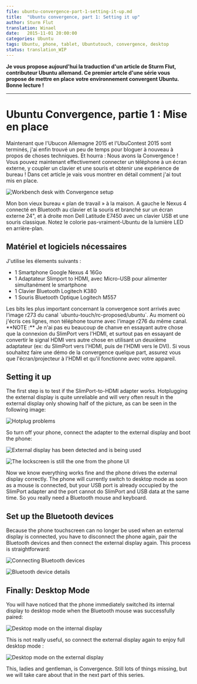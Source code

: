 ```yaml
---
file: ubuntu-convergence-part-1-setting-it-up.md
title:  "Ubuntu convergence, part 1: Setting it up"
author: Sturm Flut
translation: Winael
date:   2015-11-01 20:00:00
categories: Ubuntu
tags: Ubuntu, phone, tablet, Ubuntutouch, convergence, desktop
status: translation_WIP
---
```


<!-- Chapeau -->

**Je vous propose aujourd'hui la traduction d'un article de Sturm Flut, contributeur Ubuntu allemand. Ce premier artcle d'une série vous propose de mettre en place votre environnement convergent Ubuntu. Bonne lecture !**

----------

# Ubuntu Convergence, partie 1 : Mise en place

<!-- lang: EN
<div lang="english">
Now that Ubucon Germany 2015 and UbuContest 2015 are over, I've finally found some time to blog about technical things again. And hooray: We have Convergence! You can now actually connect a phone to an external display, pair keyboard and mouse and get a desktop experience! In this article I will show in detail how I set everything up.
</div>
-->

<!-- lang: FR -->
<div lang="french">
Maintenant que l'Ubucon Allemagne 2015 et l'UbuContest 2015 sont terminés, j'ai enfin trouvé un peu de temps pour bloguer à nouveau à propos de choses techniques. Et hourra : Nous avons la Convergence ! Vous pouvez maintenant effectivement connecter un téléphone à un écran externe, y coupler un clavier et une souris et obtenir une expérience de bureau ! Dans cet article je vais vous montrer en détail comment j'ai tout mis en place.
</div>

![Workbench desk with Convergence setup](https://sturmflut.github.io//images/ubuntu-convergence-part-1/desk.jpg)

<!-- lang: EN
<div lang="english">
My good old "workbench" desk at home. At the left the Nexus 4 connected to Bluetooth keyboard/mouse and an external 24" display, at the right my Dell Latitude E7450 with conventional USB keyboard and mouse. Note the not-quite-Ubuntu-colory LED light in the background.
</div>
-->

<!-- lang: FR -->
<div lang="french">
Mon bon vieux bureau « plan de travail »  à la maison. A gauche le Nexus 4 connecté en Bluetooth au clavier et la souris et branché sur un écran externe 24", et à droite mon Dell Latitude E7450 avec un clavier USB et une souris classique. Notez le colorie pas-vraiment-Ubuntu de la lumière LED en arrière-plan.
</div>

<!-- lang: EN
## <span lang="english">Necessary hard- and software</span>
-->

<!-- lang: FR -->
## <span lang="french">Matériel et logiciels nécessaires</span>

<!-- lang: EN
<div lang="english">
I am using the following parts:

* Nexus 4 16 GB

* SlimPort to HDMI adapter, with Micro-USB plug for simultaneous power supply

* Logitech K380 Bluetooth keyboard

* Logitech M557 Optical Bluetooth mouse
</div>
-->

<!-- lang: FR -->
<div lang="french">
J'utilise les élements suivants :

* 1 Smartphone Google Nexus 4 16Go  
* 1 Adaptateur Slimport to HDMI, avec Micro-USB pour alimenter simultanément le smartphone  
* 1 Clavier Bluetooth Logitech K380  
* 1 Souris Bluetooth Optique Logitech M557  
</div>

<!-- lang: EN
<div lang="english">
The most important convergence bits landed with image r273 of the `ubuntu-touch/rc-proposed/ubuntu` channel. At the time of writing my phone is running image r276 of the same channel.
</div>
-->

<!-- lang FR -->
<div lang="french">
Les bits les plus important concernant la convergence sont arrivés avec l'image r273 du canal `ubuntu-touch/rc-proposed/ubuntu`. Au moment où j'écris ces lignes, mon téléphone tourne avec l'image r276 du même canal.
</div>


<!-- lang: EN
<div lang="english">
**NOTE**: I haven't had much luck with anything else than SlimPort to HDMI, especially not when trying to convert the HDMI signal to something else using a second adapter (e.g. Slimport to HDMI and then HDMI to DVI). If you're going to demo Convergence somewhere, make sure the display/projector has HDMI and works with your phone.
</div>
-->

<!-- lang: FR -->
<div lang="french">
**NOTE :** Je n'ai pas eu beaucoup de chanve en essayant autre chose que la connexion du SlimPort vers l'HDMI, et surtout pas en essayant de convertir le signal HDMI vers autre chose en utilisant un deuxième adaptateur (ex: du SlimPort vers l'HDMI, puis de l'HDMI vers le DVI). Si vous souhaitez faire une démo de la convergence quelque part, assurez vous que l'écran/projecteur à l'HDMI et qu'il fonctionne avec votre appareil.
</div>

## Setting it up

The first step is to test if the SlimPort-to-HDMI adapter works. Hotplugging the external display is quite unreliable and will very often result in the external display only showing half of the picture, as can be seen in the following image:

![Hotplug problems]({{site.url}}/images/ubuntu-convergence-part-1/hotplug.jpg)

So turn off your phone, connect the adapter to the external display and boot the phone:

![External display has been detected and is being used]({{site.url}}/images/ubuntu-convergence-part-1/external-connected.jpg)

![The lockscreen is still the one from the phone UI]({{site.url}}/images/ubuntu-convergence-part-1/external-phone-lockscreen.jpg)

Now we know everything works fine and the phone drives the external display correctly. The phone will currently switch to desktop mode as soon as a mouse is connected, but your USB port is already occupied by the SlimPort adapter and the port cannot do SlimPort and USB data at the same time. So you really need a Bluetooth mouse and keyboard.


## Set up the Bluetooth devices

Because the phone touchscreen can no longer be used when an external display is connected, you have to disconnect the phone again, pair the Bluetooth devices and then connect the external display again. This process is straightforward:

![Connecting Bluetooth devices]({{site.url}}/images/ubuntu-convergence-part-1/bluetooth1.jpg)

![Bluetooth device details]({{site.url}}/images/ubuntu-convergence-part-1/bluetooth2.jpg)


## Finally: Desktop Mode

You will have noticed that the phone immediately switched its internal display to desktop mode when the Bluetooth mouse was successfully paired:

![Desktop mode on the internal display]({{site.url}}/images/ubuntu-convergence-part-1/desktop-mode-internal.jpg)

This is not really useful, so connect the external display again to enjoy full desktop mode :

![Desktop mode on the external display]({{site.url}}/images/ubuntu-convergence-part-1/desktop-mode-external.jpg)

This, ladies and gentleman, is Convergence. Still lots of things missing, but we will take care about that in the next part of this series.

